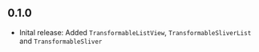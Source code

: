## 0.1.0

* Inital release: Added `TransformableListView`, `TransformableSliverList` and `TransformableSliver`
